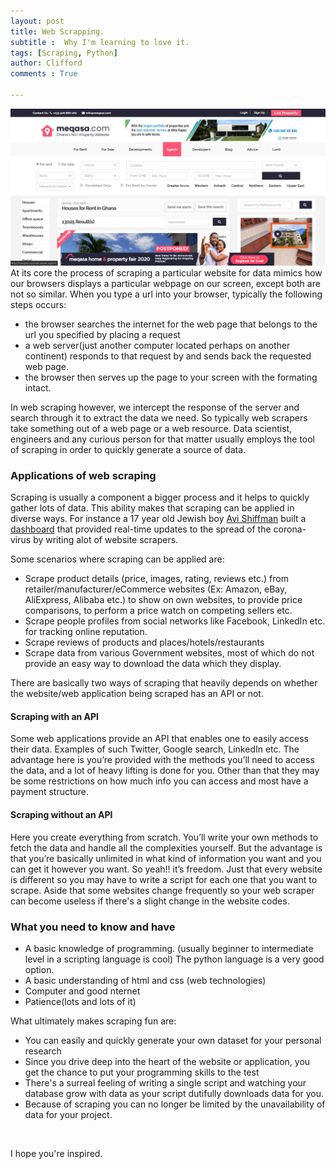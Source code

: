 ```yaml
---
layout: post
title: Web Scrapping.
subtitle :  Why I'm learning to love it.
tags: [Scraping, Python]
author: Clifford
comments : True

---
```


![Meqasa pic](/assets/project/meqasa_scrape.jpg)
At its core the process of scraping a particular website for data mimics how our browsers displays a particular webpage on our screen, except both are not so similar. When you type a url into your browser, typically the following steps occurs:
- the browser searches the internet for the web page that belongs to the url you specified by placing a request 
- a web server(just another computer located perhaps on another continent) responds to that request by and sends back the requested web page.
- the browser then serves up the page to your screen with the formating intact.

In web scraping however, we intercept the response of the server and search through it to extract the data we need. So typically web scrapers take something out of a web page or a web resource. Data scientist, engineers and any curious person for that matter usually employs the tool of scraping in order to quickly generate a source of data.

### Applications of web scraping

Scraping is usually a component a bigger process and it helps to quickly gather lots of data. This ability makes that scraping can be applied in diverse ways. For instance a 17 year old Jewish boy [Avi Shiffman](https://www.timesofisrael.com/updated-every-minute-17-year-old-whiz-kids-coronavirus-site-used-by-millions/) built a [dashboard](https://ncov2019.live/) that provided real-time updates to the spread of the corona-virus by writing alot of website scrapers.


Some scenarios where scraping can be applied are:
- Scrape product details (price, images, rating, reviews etc.) from retailer/manufacturer/eCommerce websites (Ex: Amazon, eBay, AliExpress, Alibaba etc.) to show on own websites, to provide price comparisons, to perform a price watch on competing sellers etc.
- Scrape people profiles from social networks like Facebook, LinkedIn etc. for tracking online reputation.
- Scrape reviews of products and places/hotels/restaurants
- Scrape data from various Government websites, most of which do not provide an easy way to download the data which they display.


There are basically two ways of scraping that heavily depends on whether the website/web application being scraped has an API or not.
#### Scraping with an API

Some web applications provide an API that enables one to easily access their data. Examples of such Twitter, Google search, LinkedIn etc. The advantage here is you’re provided with the methods you’ll need to access the data, and a lot of heavy lifting is done for you.  Other than that they may be some restrictions on how much info you can access and most have a payment structure.

#### Scraping without an API

Here you create everything from scratch. You’ll write your own methods to fetch the data and handle all the complexities yourself. But the advantage is that you’re basically unlimited in what kind of information you want and you can get it however you want. So yeah!! it’s freedom. Just that every website is different so you may have to write a script for each one that you want to scrape. Aside that some websites change frequently so your web scraper can become useless if there's a slight change in the website codes.

### What you need to know and have

- A basic knowledge of programming. (usually beginner to intermediate level in a scripting language is cool) The python language is a very good option.
- A basic understanding of html and css (web technologies)
- Computer and good nternet
- Patience(lots and lots of it)

What ultimately makes scraping fun are:
- You can easily and quickly generate your own dataset for your personal research
- Since you drive deep into the heart of the website or application, you get the chance to put your programming skills to the test
- There's a surreal feeling of writing a single script and watching your database grow with data as your script dutifully downloads data for you.
- Because of scraping you can no longer be limited by the unavailability of data for your project.
<br>

I hope you're inspired.
<br>


<!-- 
<h2>1. HTML headings</h2>
{% highlight html %}
<h1>This is heading 1</h1>
<h2>This is heading 2</h2>
<h3>This is heading 3</h3>
<h4>This is heading 4</h4>
<h5>This is heading 5</h5>
<h6>This is heading 6</h6>
{% endhighlight %}
<h1>This is heading 1</h1>
<h2>This is heading 2</h2>
<h3>This is heading 3</h3>
<h4>This is heading 4</h4>
<h5>This is heading 5</h5>
<h6>This is heading 6</h6>

<br>

<h2>2. bold text</h2>
{% highlight html %}
<p>This is normal text - <b>and this is bold text</b>.</p>
{% endhighlight %}
<p>This is normal text - <b>and this is bold text</b>.</p>

<h2>5. image</h2>
{% highlight html %}
![sample image]({{ site.baseurl }}/assets/img/koreaSunset.jpg)
{% endhighlight %}
![sample image]({{ site.baseurl }}/assets/img/koreaSunset.jpg)

<br>

<h2>5. table</h2>
{% highlight html %}
| Header 1  | Header 2 | Header 3 |
| :------- | :-------: | -------: |
| Content 1  | Content 2 | Content 3 |
| Content 1  | Content 2 | Content 3 |
{% endhighlight %}
| Header 1  | Header 2 | Header 3 |
| :------- | :-------: | -------: |
| Content 1 | Content 2 | Content 3 |
| Content 1 | Content 2 | Content 3 | -->
